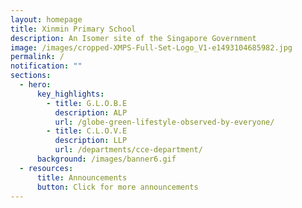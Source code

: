 ```yaml
---
layout: homepage
title: Xinmin Primary School
description: An Isomer site of the Singapore Government
image: /images/cropped-XMPS-Full-Set-Logo_V1-e1493104685982.jpg
permalink: /
notification: ""
sections:
  - hero:
      key_highlights:
        - title: G.L.O.B.E
          description: ALP
          url: /globe-green-lifestyle-observed-by-everyone/
        - title: C.L.O.V.E
          description: LLP
          url: /departments/cce-department/
      background: /images/banner6.gif
  - resources:
      title: Announcements
      button: Click for more announcements
---
```

